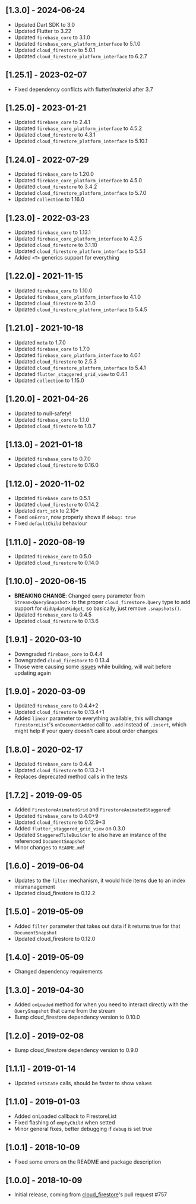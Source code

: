 ## [1.3.0] - 2024-06-24

* Updated Dart SDK to 3.0
* Updated Flutter to 3.22
* Updated `firebase_core` to 3.1.0
* Updated `firebase_core_platform_interface` to 5.1.0
* Updated `cloud_firestore` to 5.0.1
* Updated `cloud_firestore_platform_interface` to 6.2.7

## [1.25.1] - 2023-02-07

* Fixed dependency conflicts with flutter/material after 3.7

## [1.25.0] - 2023-01-21

* Updated `firebase_core` to 2.4.1
* Updated `firebase_core_platform_interface` to 4.5.2
* Updated `cloud_firestore` to 4.3.1
* Updated `cloud_firestore_platform_interface` to 5.10.1

## [1.24.0] - 2022-07-29

* Updated `firebase_core` to 1.20.0
* Updated `firebase_core_platform_interface` to 4.5.0
* Updated `cloud_firestore` to 3.4.2
* Updated `cloud_firestore_platform_interface` to 5.7.0
* Updated `collection` to 1.16.0

## [1.23.0] - 2022-03-23

* Updated `firebase_core` to 1.13.1
* Updated `firebase_core_platform_interface` to 4.2.5
* Updated `cloud_firestore` to 3.1.10
* Updated `cloud_firestore_platform_interface` to 5.5.1
* Added `<T>` generics support for everything


## [1.22.0] - 2021-11-15

* Updated `firebase_core` to 1.10.0
* Updated `firebase_core_platform_interface` to 4.1.0
* Updated `cloud_firestore` to 3.1.0
* Updated `cloud_firestore_platform_interface` to 5.4.5

## [1.21.0] - 2021-10-18

* Updated `meta` to 1.7.0
* Updated `firebase_core` to 1.7.0
* Updated `firebase_core_platform_interface` to 4.0.1
* Updated `cloud_firestore` to 2.5.3
* Updated `cloud_firestore_platform_interface` to 5.4.1
* Updated `flutter_staggered_grid_view` to 0.4.1
* Updated `collection` to 1.15.0

## [1.20.0] - 2021-04-26

* Updated to null-safety!
* Updated `firebase_core` to 1.1.0
* Updated `cloud_firestore` to 1.0.7

## [1.13.0] - 2021-01-18

* Updated `firebase_core` to 0.7.0
* Updated `cloud_firestore` to 0.16.0

## [1.12.0] - 2020-11-02

* Updated `firebase_core` to 0.5.1
* Updated `cloud_firestore` to 0.14.2
* Updated `dart_sdk` to 2.10+
* Fixed `onError`, now properly shows if `debug: true`
* Fixed `defaultChild` behaviour

## [1.11.0] - 2020-08-19

* Updated `firebase_core` to 0.5.0
* Updated `cloud_firestore` to 0.14.0

## [1.10.0] - 2020-06-15

* **BREAKING CHANGE**: Changed `query` parameter from `Stream<QuerySnapshot>` to the proper `cloud_firestore.Query` type to add support for `didUpdateWidget`; so basically, just remove `.snapshots()`.
* Updated `firebase_core` to 0.4.5
* Updated `cloud_firestore` to 0.13.6

## [1.9.1] - 2020-03-10

* Downgraded `firebase_core` to 0.4.4
* Downgraded `cloud_firestore` to 0.13.4
* Those were causing some [issues](https://github.com/flutter/flutter/issues/35670#issuecomment-592769263) while building, will wait before updating again

## [1.9.0] - 2020-03-09

* Updated `firebase_core` to 0.4.4+2
* Updated `cloud_firestore` to 0.13.4+1
* Added `linear` parameter to everything available, this will change `FirestoreList`'s `onDocumentAdded` call to `.add` instead of `.insert`, which might help if your query doesn't care about order changes

## [1.8.0] - 2020-02-17

* Updated `firebase_core` to 0.4.4
* Updated `cloud_firestore` to 0.13.2+1
* Replaces deprecated method calls in the tests

## [1.7.2] - 2019-09-05

* Added `FirestoreAnimatedGrid` and `FirestoreAnimatedStaggered`!
* Updated `firebase_core` to 0.4.0+9
* Updated `cloud_firestore` to 0.12.9+3
* Added `flutter_staggered_grid_view` on 0.3.0
* Updated `StaggeredTileBuilder` to also have an instance of the referenced `DocumentSnapshot`
* Minor changes to `README.md`!

## [1.6.0] - 2019-06-04

* Updates to the `filter` mechanism, it would hide items due to an index mismanagement
* Updated cloud_firestore to 0.12.2

## [1.5.0] - 2019-05-09

* Added `filter` parameter that takes out data if it returns true for that `DocumentSnapshot`
* Updated cloud_firestore to 0.12.0

## [1.4.0] - 2019-05-09

* Changed dependency requirements

## [1.3.0] - 2019-04-30

* Added `onLoaded` method for when you need to interact directly with the `QuerySnapshot` that came from the stream
* Bump cloud_firestore dependency version to 0.10.0

## [1.2.0] - 2019-02-08

* Bump cloud_firestore dependency version to 0.9.0

## [1.1.1] - 2019-01-14

* Updated `setState` calls, should be faster to show values

## [1.1.0] - 2019-01-03

* Added onLoaded callback to FirestoreList
* Fixed flashing of `emptyChild` when setted
* Minor general fixes, better debugging if `debug` is set true

## [1.0.1] - 2018-10-09

* Fixed some errors on the README and package description

## [1.0.0] - 2018-10-09

* Initial release, coming from [cloud_firestore](https://github.com/flutter/plugins/pull/757)'s pull request #757
